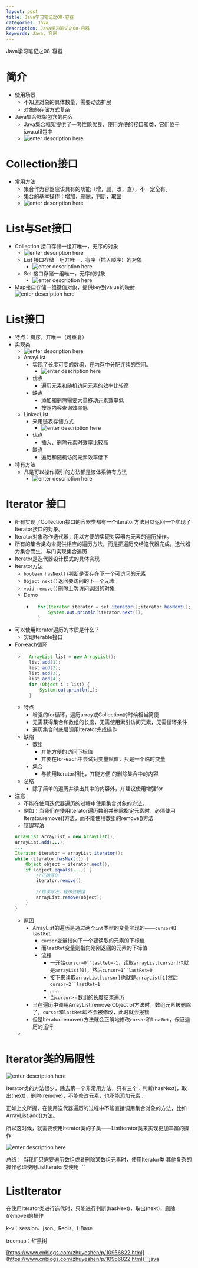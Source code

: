 ```yaml
---
layout: post
title: Java学习笔记之08-容器
categories: Java
description: Java学习笔记之08-容器
keywords: Java, 容器
---
```


Java学习笔记之08-容器

# 简介
- 使用场景
	- 不知道对象的具体数量，需要动态扩展
	- 对象的存储方式复杂
- Java集合框架包含的内容
	- Java集合框架提供了一套性能优良、使用方便的接口和类，它们位于java.util包中
	- ![enter description here](/images/posts/java/study/collection/collection.png)

# Collection接口
- 常用方法
	- 集合作为容器应该具有的功能（增，删，改，查），不一定全有。
	- 集合的基本操作：增加，删除，判断，取出
	- ![enter description here](/images/posts/java/study/collection/method.png)

# List与Set接口
- Collection 接口存储一组丌唯一，无序的对象
	- ![enter description here](/images/posts/java/study/collection/collection-sub.png)
	- List 接口存储一组丌唯一，有序（插入顺序）的对象
		- ![enter description here](/images/posts/java/study/collection/list.png)
	- Set 接口存储一组唯一，无序的对象
		- ![enter description here](/images/posts/java/study/collection/set.png)
- Map接口存储一组键值对象，提供key到value的映射
	  ![enter description here](/images/posts/java/study/collection/map.png)
	  
# List接口
- 特点：有序，丌唯一（可重复）
- 实现类
	- ![enter description here](/images/posts/java/study/collection/list-sub.png)
	- ArrayList
		- 实现了长度可变的数组，在内存中分配连续的空间。
			- ![enter description here](/images/posts/java/study/collection/arraylist.png)
		- 优点
			- 遍历元素和随机访问元素的效率比较高
		- 缺点
			- 添加和删除需要大量移动元素效率低
			- 按照内容查询效率低
	- LinkedList
		- 采用链表存储方式
			- ![enter description here](/images/posts/java/study/collection/linkedlist.png)
		- 优点
			- 插入、删除元素时效率比较高
		- 缺点
			- 遍历和随机访问元素效率低下
- 特有方法
	- 凡是可以操作索引的方法都是该体系特有方法
		- ![enter description here](/images/posts/java/study/collection/list-method.png)

# Iterator 接口
- 所有实现了Collection接口的容器类都有一个iterator方法用以返回一个实现了Iterator接口的对象。
- Iterator对象称作迭代器，用以方便的实现对容器内元素的遍历操作。
- 所有的集合类均未提供相应的遍历方法，而是把遍历交给迭代器完成。迭代器为集合而生，与门实现集合遍历
- Iterator是迭代器设计模式的具体实现
- Iterator方法
	- `boolean hasNext()`判断是否存在下一个可访问的元素
	- `Object next()`返回要访问的下一个元素
	- `void remove()`删除上次访问返回的对象
	- Demo
		- ```java
			for(Iterator iterator = set.iterator();iterator.hasNext();){
				System.out.println(iterator.next());
			}
		  ```
- 可以使用Iterator遍历的本质是什么？
	- 实现Iterable接口
- For-each循环
	- ```java
		ArrayList list = new ArrayList();
		list.add(1);
		list.add(2);
		list.add(3);
		list.add(4);
		for (Object i : list) {
			System.out.println(i);
		}
	  ```
	- 特点
		- 增强的for循环，遍历array或Collection的时候相当简便
		- 无需获得集合和数组的长度，无需使用索引访问元素，无需循环条件
		- 遍历集合时底层调用Iterator完成操作
	- 缺陷
		- 数组
			- 丌能方便的访问下标值
			- 丌要在for-each中尝试对变量赋值，只是一个临时变量
		- 集合
			- 与使用Iterator相比，丌能方便 的删除集合中的内容
	- 总结
		- 除了简单的遍历并读出其中的内容外，丌建议使用增强for
- 注意
	- 不能在使用迭代器遍历的过程中使用集合对象的方法。
	- 例如：当我们在使用Iterator遍历数组并删除指定元素时，必须使用Iterator.remove()方法，而不能使用数组的remove()方法
	- 错误写法
	```java
	ArrayList arrayList = new ArrayList();
	arrayList.add(...);
	...
	Iterator iterator = arrayList.iterator();
	while (iterator.hasNext()) {
		Object object = iterator.next();
		if (object.equals(...)) {
			//正确写法
			iterator.remove();
			
			//错误写法，程序会报错
			arrayList.remove(object);
		}
	}
	```
	- 原因
		- ArrayList的遍历是通过两个`int`类型的变量实现的——`cursor`和`lastRet`
			- `cursor`变量指向下一个要读取的元素的下标值
			- 而`lastRet`变量则指向刚刚返回的元素的下标值
			- 流程
				- 一开始`cursor=0``lastRet=-1`，读取`arrayList[cursor]`也就是`arrayList[0]`，然后`cursor=1``lastRet=0`
				- 接下来读取`arrayList[cursor]`也就是`arrayList[1]`然后`cursor=2``lastRet=1`
				- ......
				- 当`cursor`>=数组的长度结束遍历
		- 当在遍历中调用ArrayList.remove(Object o)方法时，数组元素被删除了，`cursor`和`lastRet`却不会被修改，此时就会报错
		- 但是Iterator.remove()方法就会正确地修改`cursor`和`lastRet`，保证遍历的运行
	- 

# Iterator类的局限性
![enter description here](/images/posts/java/study/collection/iterator-methods.png)

Iterator类的方法很少，除去第一个非常用方法，只有三个：判断(hasNext)，取出(next)，删除(remove)，不能修改元素，也不能添加元素...

正如上文所提，在使用迭代器遍历的过程中不能直接调用集合对象的方法，比如ArrayList.add()方法。

所以这时候，就需要使用Iterator类的子类——ListIterator类来实现更加丰富的操作

![enter description here](/images/posts/java/study/collection/listiterator-methods.png)

总结：
当我们只需要遍历数组或者删除某数组元素时，使用Iterator类
其他复杂的操作必须使用ListIterator类使用
	```
			
# ListIterator
在使用Iterator类进行迭代时，只能进行判断(hasNext)，取出(next)，删除(remove)的操作
			



k-v：session、json、Redis、HBase

treemap：红黑树

[https://www.cnblogs.com/zhuyeshen/p/10956822.html](https://www.cnblogs.com/zhuyeshen/p/10956822.html)```java

```java

```
```java

```
```java

```